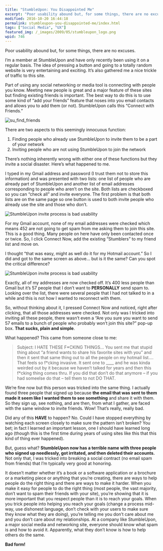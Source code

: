```yaml
---
title: "StumbleUpon: You Disappointed Me"
excerpt: "Poor usability abound but, for some things, there are no excuses."
modified: 2016-10-20 16:44:18
permalink: stumbleupon-you-disappointed-me/index.html
tags: ["Social Media", "UX"]
featured_img: /_images/2009/05/stumbleupon_logo.png
wpid: 746
---
```



Poor usability abound but, for some things, there are no excuses.

I’m a member at StumbleUpon and have only recently been using it on a regular basis. The idea of pressing a button and going to a totally random website is very entertaining and exciting. It’s also gathered me a nice trickle of traffic to this site.

Part of using any social networking or media tool is connecting with people you know. Meeting new people is great and a major feature of these sites but finding existing friends is important. The best way to do this is to use some kind of “add your friends” feature that noses into you email contacts and allows you to add them (or not). StumbleUpon calls this “Connect with Friends.”

![su_find_friends](/_images/2009/05/su_find_friends.jpg "su_find_friends")

There are two aspects to this seemingly innocuous function:

1. Finding people who already use StumbleUpon to invite them to be a part of your network
2. Inviting people who are not using StumbleUpon to join the network

There’s nothing inherently wrong with either one of these functions but they invite a social disaster. Here’s what happened to me.

I typed in my Gmail address and password (I trust them not to store this information) and was presented with two lists: one list of people who are already part of StumbleUpon and another list of email addresses corresponding to people who aren’t on the site. Both lists are checkboxed so you can “check all” and invite everyone. The first problem is that both lists are on the same page so one button is used to both invite people who already use the site and those who don’t.

![StumbleUpon invite process is bad usability](/_images/2009/05/su_invite.jpg "su_invite")

For my Gmail account, none of my email addresses were checked which means 452 are not going to get spam from me asking them to join this site. This is a good thing. Many people on here have only been contacted once or twice. So, I click Connect Now, add the existing “Stumblers” to my friend list and move on.

I thought “that was easy, might as well do it for my Hotmail account.” So I did and got to the same screen as above… but is it the same? Can you spot the critical difference?

![StumbleUpon invite process is bad usability](/_images/2009/05/su_invite2.jpg "su_invite2")

Exactly, all of my addresses are now checked off. It’s 400 less people than Gmail but it’s 57 people that I don’t want to **PERSONALLY** send spam to. Looking over the list, there were several people that I had not talked to in a while and this is not how I wanted to reconnect with them.

So, without thinking about it, I pressed Connect Now and noticed, right after clicking, that all those addresses were checked. Not only was I tricked into inviting all these people, there wasn’t even a “Are you sure you want to send 57 emails to a bunch of people who probably won’t join this site?” pop-up box. **That sucks, plain and simple**.

What happened? This came from someone close to me:

> Subject: I HATE THESE F\*CKING THINGS… You sent me that stupid thing about “a friend wants to share his favorite sites with you” and then it sent that same thing out to all the people on my hotmail list…. That feels so f\*cking invasive. It sent one to \_\_\_\_ and he was kinda weirded out by it because we haven’t talked for years and then this f\*cking thing comes thru. If you did that don’t do that anymore – if you had someelse do that – tell them to not DO THAT.

We’re fine now but this person was tricked into the same thing. I actually found three people that signed up because **the email that was sent to them made it seem like I wanted them to see something** and share it with them. So they sign up, see nothing, and are then, from what I gather, are faced with the same window to invite friends. Wow! That’s really, really bad.

Did any of this **HAVE** to happen? No. Could I have stopped everything by watching each screen closely to make sure the pattern isn’t broken? You bet; in fact I learned an important lesson, one I should have learned long ago (though this is the first time during years of using sites like this that this kind of thing ever happened).

But, guess what? **StumbleUpon now has a terrible name with three people who signed up needlessly, got irritated, and then deleted their accounts.** Not only that, I was tricked into breaking a social contract (no email spam from friends) that I’m typically very good at honoring.

It doesn’t matter whether it’s a book or a software application or a brochure or a marketing piece or anything that you’re creating, there are ways to help people do the right thing and there are ways to make it harder. When you make it easy for people to do the right thing (most people, the vast majority, don’t want to spam their friends with your site), you’re showing that it is more important that you respect people than it is to reach your goals. When you trick people into helping you reach your goals (change a process mid-way, use dishonest language, don’t check with your users to make sure they know what they are doing), you’re telling me you don’t care about me and you don’t care about my relationships. At a company like StumbleUpon, a major social media and networking site, everyone should know what spam is and how to avoid it. Apparently, what they don’t know is how to help others do the same.

**Bad form!**
